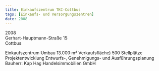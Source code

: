 ```yaml
---
title: Einkaufszentrum TKC-Cottbus
tags: [Einkaufs- und Versorgungszentren]
date: 2008
---
```

2008<br/>
Gerhart-Hauptmann-Straße 15<br/>
Cottbus 

Einkaufszentrum Umbau
13.000 m² Verkaufsfläche)
500 Stellplätze
Projektentwicklung
Entwurfs-, Genehmigungs- und Ausführungsplanung
Bauherr: Kap Hag Handelsimmobilien GmbH
